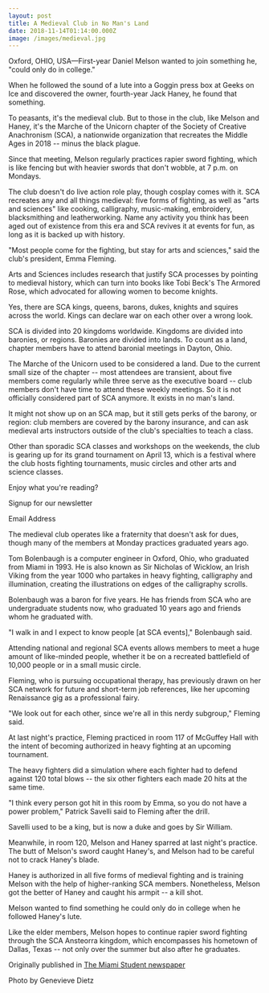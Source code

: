 ```yaml
---
layout: post
title: A Medieval Club in No Man's Land
date: 2018-11-14T01:14:00.000Z
image: /images/medieval.jpg
---
```

Oxford, OHIO, USA—First-year Daniel Melson wanted to join something he, "could only do in college."

When he followed the sound of a lute into a Goggin press box at Geeks on Ice and discovered the owner, fourth-year Jack Haney, he found that something.

To peasants, it's the medieval club. But to those in the club, like Melson and Haney, it's the Marche of the Unicorn chapter of the Society of Creative Anachronism (SCA), a nationwide organization that recreates the Middle Ages in 2018 -- minus the black plague.

Since that meeting, Melson regularly practices rapier sword fighting, which is like fencing but with heavier swords that don't wobble, at 7 p.m. on Mondays.

The club doesn't do live action role play, though cosplay comes with it. SCA recreates any and all things medieval: five forms of fighting, as well as "arts and sciences" like cooking, calligraphy, music-making, embroidery, blacksmithing and leatherworking. Name any activity you think has been aged out of existence from this era and SCA revives it at events for fun, as long as it is backed up with history.

"Most people come for the fighting, but stay for arts and sciences," said the club's president, Emma Fleming.

Arts and Sciences includes research that justify SCA processes by pointing to medieval history, which can turn into books like Tobi Beck's The Armored Rose, which advocated for allowing women to become knights.

Yes, there are SCA kings, queens, barons, dukes, knights and squires across the world. Kings can declare war on each other over a wrong look.

SCA is divided into 20 kingdoms worldwide. Kingdoms are divided into baronies, or regions. Baronies are divided into lands. To count as a land, chapter members have to attend baronial meetings in Dayton, Ohio.

The Marche of the Unicorn used to be considered a land. Due to the current small size of the chapter -- most attendees are transient, about five members come regularly while three serve as the executive board -- club members don't have time to attend these weekly meetings. So it is not officially considered part of SCA anymore. It exists in no man's land.

It might not show up on an SCA map, but it still gets perks of the barony, or region: club members are covered by the barony insurance, and can ask medieval arts instructors outside of the club's specialties to teach a class.

Other than sporadic SCA classes and workshops on the weekends, the club is gearing up for its grand tournament on April 13, which is a festival where the club hosts fighting tournaments, music circles and other arts and science classes.

Enjoy what you're reading?

Signup for our newsletter

Email Address

The medieval club operates like a fraternity that doesn't ask for dues, though many of the members at Monday practices graduated years ago.

Tom Bolenbaugh is a computer engineer in Oxford, Ohio, who graduated from Miami in 1993. He is also known as Sir Nicholas of Wicklow, an Irish Viking from the year 1000 who partakes in heavy fighting, calligraphy and illumination, creating the illustrations on edges of the calligraphy scrolls.

Bolenbaugh was a baron for five years. He has friends from SCA who are undergraduate students now, who graduated 10 years ago and friends whom he graduated with.

"I walk in and I expect to know people \[at SCA events]," Bolenbaugh said.

Attending national and regional SCA events allows members to meet a huge amount of like-minded people, whether it be on a recreated battlefield of 10,000 people or in a small music circle.

Fleming, who is pursuing occupational therapy, has previously drawn on her SCA network for future and short-term job references, like her upcoming Renaissance gig as a professional fairy.

"We look out for each other, since we're all in this nerdy subgroup," Fleming said.

At last night's practice, Fleming practiced in room 117 of McGuffey Hall with the intent of becoming authorized in heavy fighting at an upcoming tournament.

The heavy fighters did a simulation where each fighter had to defend against 120 total blows -- the six other fighters each made 20 hits at the same time.

"I think every person got hit in this room by Emma, so you do not have a power problem," Patrick Savelli said to Fleming after the drill.

Savelli used to be a king, but is now a duke and goes by Sir William.

Meanwhile, in room 120, Melson and Haney sparred at last night's practice. The butt of Melson's sword caught Haney's, and Melson had to be careful not to crack Haney's blade.

Haney is authorized in all five forms of medieval fighting and is training Melson with the help of higher-ranking SCA members. Nonetheless, Melson got the better of Haney and caught his armpit -- a kill shot.

Melson wanted to find something he could only do in college when he followed Haney's lute.

Like the elder members, Melson hopes to continue rapier sword fighting through the SCA Ansteorra kingdom, which encompasses his hometown of Dallas, Texas -- not only over the summer but also after he graduates.

Originally published in [The Miami Student newspaper](https://www.miamistudent.net/article/2018/11/a-medieval-club-in-no-mans-land)

Photo by Genevieve Dietz
